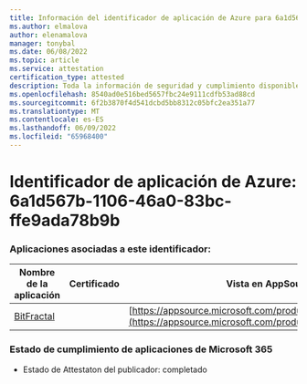```yaml
---
title: Información del identificador de aplicación de Azure para 6a1d567b-1106-46a0-83bc-ffe9ada78b9b
ms.author: elmalova
author: elenamalova
manager: tonybal
ms.date: 06/08/2022
ms.topic: article
ms.service: attestation
certification_type: attested
description: Toda la información de seguridad y cumplimiento disponible para 6a1d567b-1106-46a0-83bc-ffe9ada78b9b.
ms.openlocfilehash: 8540ad0e516bed5657fbc24e9111cdfb53ad88cd
ms.sourcegitcommit: 6f2b3870f4d541dcbd5bb8312c05bfc2ea351a77
ms.translationtype: MT
ms.contentlocale: es-ES
ms.lasthandoff: 06/09/2022
ms.locfileid: "65968400"
---
```

# <a name="azure-app-id-6a1d567b-1106-46a0-83bc-ffe9ada78b9b"></a>Identificador de aplicación de Azure: 6a1d567b-1106-46a0-83bc-ffe9ada78b9b


### <a name="apps-associated-with-this-id"></a>Aplicaciones asociadas a este identificador:
| **Nombre de la aplicación** | **Certificado** | **Vista en AppSource** |
|--------------|---------------|-----------------------|
| [BitFractal](../forward/WA200004172.md) |  | [https://appsource.microsoft.com/product/office/WA200004172](https://appsource.microsoft.com/product/office/WA200004172) |

### <a name="microsoft-365-app-compliance-status"></a>Estado de cumplimiento de aplicaciones de Microsoft 365
- Estado de Attestaton del publicador: completado
